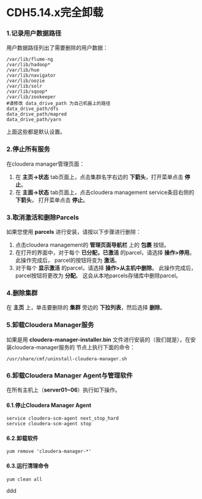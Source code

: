 CDH5.14.x完全卸载
================================================================================
### 1.记录用户数据路径
用户数据路径列出了需要删除的用户数据：
```shell
/var/lib/flume-ng
/var/lib/hadoop*
/var/lib/hue
/var/lib/navigator
/var/lib/oozie
/var/lib/solr
/var/lib/sqoop*
/var/lib/zookeeper
#请修改 data_drive_path 为自己机器上的路径
data_drive_path/dfs
data_drive_path/mapred
data_drive_path/yarn
```
上面这些都是默认设置。

### 2.停止所有服务
在cloudera manager管理页面：
1. 在 **主页->状态** tab页面上，点击集群名字右边的 **下箭头**，打开菜单点击 **停止**。
2. 在 **主面->状态** tab页面上，点击cloudera management service条目右侧的 **下箭头**，
打开菜单点击 **停止**。

### 3.取消激活和删除Parcels
如果您使用 **parcels** 进行安装，请按以下步骤进行删除：
1. 点击cloudera management的 **管理页面导航栏** 上的 **包裹** 按钮。
2. 在打开的界面中，对于每个 **已分配，已激活** 的parcel，请选择 **操作>停用**。 此操作完成后，
parcel的按钮将变为 **激活**。
3. 对于每个 **显示激活** 的parcel，请选择 **操作>从主机中删除**。 此操作完成后，parcel按钮将更改为 **分配**。
这会从本地parcels存储库中删除parcel。

### 4.删除集群
在 **主页** 上，单击要删除的 **集群** 旁边的 **下拉列表**，然后选择 **删除**。

### 5.卸载Cloudera Manager服务
如果是用 **cloudera-manager-installer.bin** 文件进行安装的（我们就是），在安装cloudera-manager服务的
节点上执行下面的命令：
```shell
/usr/share/cmf/uninstall-cloudera-manager.sh
```

### 6.卸载Cloudera Manager Agent与管理软件
在所有主机上（**server01~06**）执行如下操作。

#### 6.1.停止Cloudera Manager Agent
```shell
service cloudera-scm-agent next_stop_hard
service cloudera-scm-agent stop
```

#### 6.2.卸载软件
```shell
yum remove 'cloudera-manager-*'
```

#### 6.3.运行清理命令
```shell
yum clean all
```






































ddd
